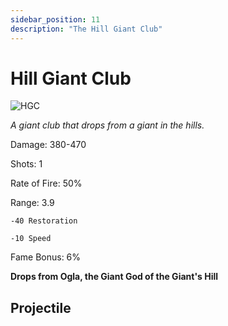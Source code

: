 ```yaml
---
sidebar_position: 11
description: "The Hill Giant Club"
---
```


# Hill Giant Club

![HGC](https://vwiki.valorserver.com/api/item/picture/hill%20giant%20club)

<i>A giant club that drops from a giant in the hills.</i>

Damage: 380-470

Shots: 1

Rate of Fire: 50% 

Range: 3.9

    -40 Restoration
    
    -10 Speed
    
Fame Bonus: 6%

**Drops from Ogla, the Giant God of the Giant's Hill**

## Projectile

